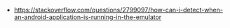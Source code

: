 - https://stackoverflow.com/questions/2799097/how-can-i-detect-when-an-android-application-is-running-in-the-emulator
